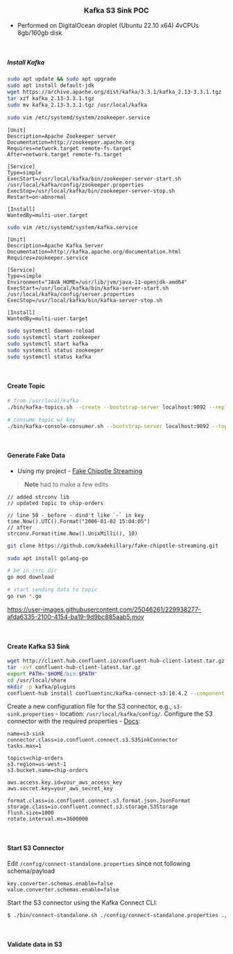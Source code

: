 <h3 align="center">Kafka S3 Sink POC</h3>

* Performed on DigitalOcean droplet (Ubuntu 22.10 x64) 4vCPUs 8gb/160gb disk

<br>

##### Install Kafka

```bash
sudo apt update && sudo apt upgrade
sudo apt install default-jdk 
wget https://archive.apache.org/dist/kafka/3.3.1/kafka_2.13-3.3.1.tgz
tar xzf kafka_2.13-3.3.1.tgz
sudo mv kafka_2.13-3.3.1.tgz /usr/local/kafka
```
```bash
sudo vim /etc/systemd/system/zookeeper.service 
```
```
[Unit]
Description=Apache Zookeeper server
Documentation=http://zookeeper.apache.org
Requires=network.target remote-fs.target
After=network.target remote-fs.target

[Service]
Type=simple
ExecStart=/usr/local/kafka/bin/zookeeper-server-start.sh /usr/local/kafka/config/zookeeper.properties
ExecStop=/usr/local/kafka/bin/zookeeper-server-stop.sh
Restart=on-abnormal

[Install]
WantedBy=multi-user.target
```
```bash
sudo vim /etc/systemd/system/kafka.service 
```
```
[Unit]
Description=Apache Kafka Server
Documentation=http://kafka.apache.org/documentation.html
Requires=zookeeper.service

[Service]
Type=simple
Environment="JAVA_HOME=/usr/lib/jvm/java-11-openjdk-amd64"
ExecStart=/usr/local/kafka/bin/kafka-server-start.sh /usr/local/kafka/config/server.properties
ExecStop=/usr/local/kafka/bin/kafka-server-stop.sh

[Install]
WantedBy=multi-user.target
```
```bash
sudo systemctl daemon-reload 
sudo systemctl start zookeeper 
sudo systemctl start kafka
sudo systemctl status zookeeper 
sudo systemctl status kafka 
```

<br>

#### Create Topic

```bash
# from /usr/local/kafka
./bin/kafka-topics.sh --create --bootstrap-server localhost:9092 --replication-factor 1 --partitions 1 --topic chip-orders

# consume topic w/ key
./bin/kafka-console-consumer.sh --bootstrap-server localhost:9092 --topic orders --property print.key=true --property key.separator="-"
```

<br>

#### Generate Fake Data

* Using my project - [Fake Chipotle Streaming](https://github.com/kadekillary/fake-chipotle-streaming)

>**Note** had to make a few edits

```
// added strconv lib
// updated topic to chip-orders

// line 50 - before - dind't like `-` in key
time.Now().UTC().Format("2006-01-02 15:04:05")
// after
strconv.Format(time.Now().UnixMilli(), 10)
```

```bash
git clone https://github.com/kadekillary/fake-chipotle-streaming.git

sudo apt install golang-go

# be in /src dir
go mod download

# start sending data to topic
go run *.go
```

https://user-images.githubusercontent.com/25046261/229938277-afda6335-2100-4154-ba19-9d9bc885aab5.mov

<br> 

#### Create Kafka S3 Sink

```bash
wget http://client.hub.confluent.io/confluent-hub-client-latest.tar.gz
tar -xvf confluent-hub-client-latest.tar.gz
export PATH="$HOME/bin:$PATH"
cd /usr/local/share
mkdir -p kafka/plugins
confluent-hub install confluentinc/kafka-connect-s3:10.4.2 --component-dir /usr/local/share/kafka/plugins --worker-configs /usr/local/kafka/config/connect-distributed.properties
```

Create a new configuration file for the S3 connector, e.g., `s3-sink.properties` - location: `/usr/local/kafka/config/`. Configure the S3 connector with the required properties - [Docs](https://docs.confluent.io/kafka-connectors/s3-sink/current/overview.html#amazon-s3-sink-connector-for-cp):

```
name=s3-sink
connector.class=io.confluent.connect.s3.S3SinkConnector
tasks.max=1

topics=chip-orders
s3.region=us-west-1
s3.bucket.name=chip-orders

aws.access.key.id=your_aws_access_key
aws.secret.key=your_aws_secret_key

format.class=io.confluent.connect.s3.format.json.JsonFormat
storage.class=io.confluent.connect.s3.storage.S3Storage
flush.size=1000
rotate.interval.ms=3600000
```

<br>

#### Start S3 Connector

Edit `/config/connect-standalone.properties` since not following schema/payload

```
key.converter.schemas.enable=false
value.converter.schemas.enable=false
```

Start the S3 connector using the Kafka Connect CLI:

```bash
$ ./bin/connect-standalone.sh ./config/connect-standalone.properties ./config/s3-sink.properties
```

<br>

#### Validate data in S3

